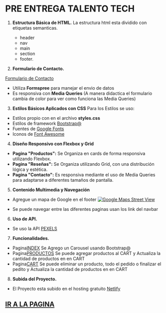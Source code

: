 # PRE ENTREGA TALENTO TECH

1. **Estructura Básica de HTML.**
    La estructura html esta dividido con etiquetas semanticas.
     - header
     - nav
     - main
     - section
     - footer.

2. **Formulario de Contacto.**

[Formulario de Contacto](https://storev1talentotech.netlify.app/pages/formulario)

- Utiliza **Formspree** para manejar el envio de datos
- Es responsiva con **Media Queries** (A manera didactica el formulario cambia de color para ver como funciona las Media Queries)



3. **Estilos Básicos Aplicados con CSS**
Para los Estilos se uso:
- Estilos propio con en el archivo **styles.css**
- Estilos de  framework [Bootstrap@](https://getbootstrap.com/)
- Fuentes de [Google Fonts](https://fonts.google.com/)
- Iconos de [Font Awesome](https://fontawesome.com/)

4. **Diseño Responsivo con Flexbox y Grid**
- **Pagina "Productos":**  Se Organiza en cards de forma responsiva utilizando Flexbox.
- **Pagina "Reseñas":** Se Organiza utilizando Grid, con una distribución lógica y estética.
- **Pagina "Contacto":** Es responsiva mediante el uso de Media Queries para adaptarse a diferentes tamaños de pantalla.

5. **Contenido Multimedia y Navegación**
- Agregue un mapa de Google en el footer
 [![Google Maps Street View](https://i0.wp.com/folou.co/wp-content/uploads/2020/02/googlemaps-15.jpg?fit=1200%2C675&ssl=1)](https://www.google.com/maps/@-34.6037688,-58.3813474,3a,90y,277.69h,86.39t/data=!3m7!1e1!3m5!1sQpUzEkC7iZH8vDf8Fqp0JQ!2e0!6shttps:%2F%2Fstreetviewpixels-pa.googleapis.com%2Fv1%2Fthumbnail%3Fcb_client%3Dmaps_sv.tactile%26w%3D900%26h%3D600%26pitch%3D3.614160263446763%26panoid%3DQpUzEkC7iZH8vDf8Fqp0JQ%26yaw%3D277.68846762691237!7i16384!8i8192?hl=es&entry=ttu&g_ep=EgoyMDI0MTExMi4wIKXMDSoASAFQAw%3D%3D)

- Se puede navegar entre las diferentes paginas usan los link del navbar

6. **Uso de API.**
- Se uso la API [PEXELS](https://www.pexels.com/es-es/api/documentation/)

7. **Funcionalidades.**
- Pagina[INDEX](hhttps://storev1talentotech.netlify.app/) Se Agrego un Carousel usando Bootstrap@
- Pagina[PRODUCTOS](https://storev1talentotech.netlify.app/pages/productos) Se puede agregar productos al CART y Actualiza la cantidad de productos en en CART
- Pagina[CART](https://storev1talentotech.netlify.app/pages/cart) Se puede eliminar un producto, todo el pedido o finalizar el pedito y Actualiza la cantidad de productos en en CART

8. **Subida del Proyecto.**
- El Proyecto esta subido en el hosting gratuito [Netlify](https://www.netlify.com/)

## [IR A LA PAGINA](https://storev1talentotech.netlify.app/)
